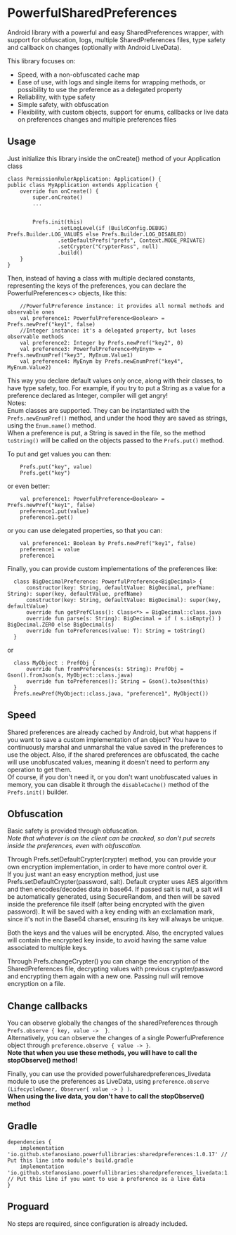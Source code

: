 PowerfulSharedPreferences
=========================
Android library with a powerful and easy SharedPreferences wrapper, with support for obfuscation, logs, multiple SharedPreferences files, type safety and callback on changes (optionally with Android LiveData).  
  
  
This library focuses on:  
- Speed, with a non-obfuscated cache map  
- Ease of use, with logs and single items for wrapping methods, or possibility to use the preference as a delegated property  
- Reliability, with type safety  
- Simple safety, with obfuscation  
- Flexibility, with custom objects, support for enums, callbacks or live data on preferences changes and multiple preferences files  
  
  
Usage
-----
  
Just initialize this library inside the onCreate() method of your Application class  
  
```
class PermissionRulerApplication: Application() {
public class MyApplication extends Application {
    override fun onCreate() {
        super.onCreate()
        ...
        

        Prefs.init(this)
                .setLogLevel(if (BuildConfig.DEBUG) Prefs.Builder.LOG_VALUES else Prefs.Builder.LOG_DISABLED)
                .setDefaultPrefs("prefs", Context.MODE_PRIVATE)
                .setCrypter("CrypterPass", null)
                .build()
    }
}  
```
  
  
Then, instead of having a class with multiple declared constants, representing the keys of the preferences, you can declare the PowerfulPreferences<> objects, like this:

```
    //PowerfulPreference instance: it provides all normal methods and observable ones  
    val preference1: PowerfulPreference<Boolean> = Prefs.newPref("key1", false)
    //Integer instance: it's a delegated property, but loses observable methods  
    val preference2: Integer by Prefs.newPref("key2", 0)
    val preference3: PowerfulPreference<MyEnym> = Prefs.newEnumPref("key3", MyEnum.Value1)
    val preference4: MyEnym by Prefs.newEnumPref("key4", MyEnum.Value2)
```
  
This way you declare default values only once, along with their classes, to have type safety, too. For example, if you try to put a String as a value for a preference declared as Integer, compiler will get angry!  
Notes:  
Enum classes are supported. They can be instantiated with the ```Prefs.newEnumPref()``` method, and under the hood they are saved as strings, using the ```Enum.name()``` method.  
When a preference is put, a String is saved in the file, so the method ```toString()``` will be called on the objects passed to the ```Prefs.put()``` method.  
  
To put and get values you can then:  

```
    Prefs.put("key", value)
    Prefs.get("key")
```
or even better:  

```
    val preference1: PowerfulPreference<Boolean> = Prefs.newPref("key1", false)
    preference1.put(value)
    preference1.get()
```
or you can use delegated properties, so that you can:    

```
    val preference1: Boolean by Prefs.newPref("key1", false)
    preference1 = value
    preference1
```
  
  
  
Finally, you can provide custom implementations of the preferences like:
  
```
  class BigDecimalPreference: PowerfulPreference<BigDecimal> {
      constructor(key: String, defaultValue: BigDecimal, prefName: String): super(key, defaultValue, prefName)
      constructor(key: String, defaultValue: BigDecimal): super(key, defaultValue)
      override fun getPrefClass(): Class<*> = BigDecimal::class.java
      override fun parse(s: String): BigDecimal = if ( s.isEmpty() ) BigDecimal.ZERO else BigDecimal(s)
      override fun toPreferences(value: T): String = toString()
  }
```
  
or  
```
  class MyObject : PrefObj {
      override fun fromPreferences(s: String): PrefObj = Gson().fromJson(s, MyObject::class.java)
      override fun toPreferences(): String = Gson().toJson(this)
  }
  Prefs.newPref(MyObject::class.java, "preference1", MyObject())
```
  
  
Speed
-----
  
Shared preferences are already cached by Android, but what happens if you want to save a custom implementation of an object? You have to continuously marshal and unmarshal the value saved in the preferences to use the object. Also, if the shared preferences are obfuscated, the cache will use unobfuscated values, meaning it doesn't need to perform any operation to get them.  
Of course, if you don't need it, or you don't want unobfuscated values in memory, you can disable it through the ```disableCache()``` method of the ```Prefs.init()``` builder.  
  
  
  
  
Obfuscation
-----------
  
Basic safety is provided through obfuscation.  
*Note that whatever is on the client can be cracked, so don't put secrets inside the preferences, even with obfuscation.*  
  
Through Prefs.setDefaultCrypter(crypter) method, you can provide your own encryption implementation, in order to have more control over it.  
If you just want an easy encryption method, just use Prefs.setDefaultCrypter(password, salt). Default crypter uses AES algorithm and then encodes/decodes data in base64. If passed salt is null, a salt will be automatically generated, using SecureRandom, and then will be saved inside the preference file itself (after being encrypted with the given password). It will be saved with a key ending with an exclamation mark, since it's not in the Base64 charset, ensuring its key will always be unique.  
  
Both the keys and the values will be encrypted. Also, the encrypted values will contain the encrypted key inside, to avoid having the same value associated to multiple keys.  
  
Through Prefs.changeCrypter() you can change the encryption of the SharedPreferences file, decrypting values with previous crypter/password and encrypting them again with a new one. Passing null will remove encryption on a file.  
  
  
  
  
Change callbacks
----------------
  
You can observe globally the changes of the sharedPreferences through ```Prefs.observe { key, value ->  }```.  
Alternatively, you can observe the changes of a single PowerfulPreference object through ```preference.observe { value -> }```.  
**Note that when you use these methods, you will have to call the stopObserve() method!**  
  
Finally, you can use the provided powerfulsharedpreferences_livedata module to use the preferences as LiveData, using ```preference.observe (LifecycleOwner, Observer{ value -> } )```.  
**When using the live data, you don't have to call the stopObserve() method**  
  
  
  
  
  
Gradle
------
  
```
dependencies {
    implementation 'io.github.stefanosiano.powerfullibraries:sharedpreferences:1.0.17' // Put this line into module's build.gradle
    implementation 'io.github.stefanosiano.powerfullibraries:sharedpreferences_livedata:1.0.4' // Put this line if you want to use a preference as a live data
}
```
  
  
Proguard
--------
No steps are required, since configuration is already included.  
  

